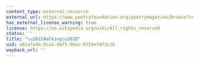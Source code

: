 ```yaml
---
content_type: external-resource
external_url: https://www.poetryfoundation.org/poetrymagazine/browse?contentId=29779
has_external_license_warning: true
license: https://en.wikipedia.org/wiki/All_rights_reserved
status: ''
title: "\u201CWalking\u201D"
uid: e01afe4b-0ca1-4bf5-9bec-0754e74f3c16
wayback_url: ''
---
```

